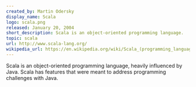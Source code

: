 ```yaml
---
created_by: Martin Odersky
display_name: Scala
logo: scala.png
released: January 20, 2004
short_description: Scala is an object-oriented programming language.
topic: scala
url: http://www.scala-lang.org/
wikipedia_url: https://en.wikipedia.org/wiki/Scala_(programming_language)
---
```

Scala is an object-oriented programming language, heavily influenced by Java. Scala has features that were meant to address programming challenges with Java.
